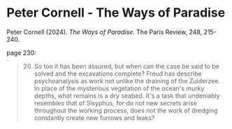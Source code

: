 # Peter Cornell - The Ways of Paradise

Peter Cornell (2024). _The Ways of Paradise_. The Paris Review, 248, 215-240.

page 230:  
> 20. So too it has been assured, but when can the case be said to be solved and the excavations complete? Freud has describe psychoanalysis as work not unlike the draining of the Zuiderzee. In place of the mysterious vegetation of the ocean's murky depths, what remains is a dry seabed. It's a task that undeniably resembles that of Sisyphus, for do not new secrets arise throughout the working process, does not the work of dredging constantly create new furrows and leaks?  

